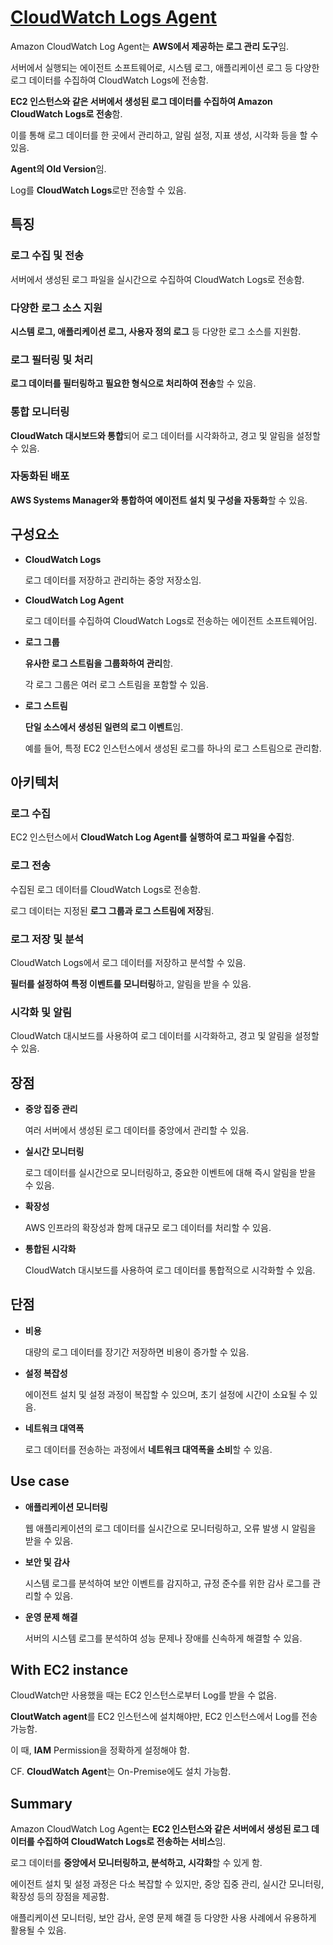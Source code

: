 # [CloudWatch Logs Agent](https://docs.aws.amazon.com/ko_kr/AmazonCloudWatch/latest/logs/AgentReference.html)

Amazon CloudWatch Log Agent는 **AWS에서 제공하는 로그 관리 도구**임. 

서버에서 실행되는 에이전트 소프트웨어로, 시스템 로그, 애플리케이션 로그 등 다양한 로그 데이터를 수집하여 CloudWatch Logs에 전송함.

**EC2 인스턴스와 같은 서버에서 생성된 로그 데이터를 수집하여 Amazon CloudWatch Logs로 전송**함. 

이를 통해 로그 데이터를 한 곳에서 관리하고, 알림 설정, 지표 생성, 시각화 등을 할 수 있음.

**Agent의 Old Version**임.

Log를 **CloudWatch Logs**로만 전송할 수 있음.

## 특징

### 로그 수집 및 전송

서버에서 생성된 로그 파일을 실시간으로 수집하여 CloudWatch Logs로 전송함.

### 다양한 로그 소스 지원

**시스템 로그, 애플리케이션 로그, 사용자 정의 로그** 등 다양한 로그 소스를 지원함.

### 로그 필터링 및 처리

**로그 데이터를 필터링하고 필요한 형식으로 처리하여 전송**할 수 있음.

### 통합 모니터링

**CloudWatch 대시보드와 통합**되어 로그 데이터를 시각화하고, 경고 및 알림을 설정할 수 있음.

### 자동화된 배포

**AWS Systems Manager와 통합하여 에이전트 설치 및 구성을 자동화**할 수 있음.

## 구성요소

* **CloudWatch Logs**

    로그 데이터를 저장하고 관리하는 중앙 저장소임.

* **CloudWatch Log Agent**

    로그 데이터를 수집하여 CloudWatch Logs로 전송하는 에이전트 소프트웨어임.

* **로그 그룹**

    **유사한 로그 스트림을 그룹화하여 관리**함. 
    
    각 로그 그룹은 여러 로그 스트림을 포함할 수 있음.

* **로그 스트림**

    **단일 소스에서 생성된 일련의 로그 이벤트**임. 
    
    예를 들어, 특정 EC2 인스턴스에서 생성된 로그를 하나의 로그 스트림으로 관리함.

## 아키텍처

### 로그 수집

EC2 인스턴스에서 **CloudWatch Log Agent를 실행하여 로그 파일을 수집**함.

### 로그 전송

수집된 로그 데이터를 CloudWatch Logs로 전송함. 

로그 데이터는 지정된 **로그 그룹과 로그 스트림에 저장**됨.

### 로그 저장 및 분석

CloudWatch Logs에서 로그 데이터를 저장하고 분석할 수 있음. 

**필터를 설정하여 특정 이벤트를 모니터링**하고, 알림을 받을 수 있음.

### 시각화 및 알림

CloudWatch 대시보드를 사용하여 로그 데이터를 시각화하고, 경고 및 알림을 설정할 수 있음.

## 장점

* **중앙 집중 관리**

    여러 서버에서 생성된 로그 데이터를 중앙에서 관리할 수 있음.

* **실시간 모니터링**

    로그 데이터를 실시간으로 모니터링하고, 중요한 이벤트에 대해 즉시 알림을 받을 수 있음.

* **확장성**

    AWS 인프라의 확장성과 함께 대규모 로그 데이터를 처리할 수 있음.

* **통합된 시각화**

    CloudWatch 대시보드를 사용하여 로그 데이터를 통합적으로 시각화할 수 있음.

## 단점

* **비용**

    대량의 로그 데이터를 장기간 저장하면 비용이 증가할 수 있음.

* **설정 복잡성**

    에이전트 설치 및 설정 과정이 복잡할 수 있으며, 초기 설정에 시간이 소요될 수 있음.

* **네트워크 대역폭**

    로그 데이터를 전송하는 과정에서 **네트워크 대역폭을 소비**할 수 있음.

## Use case

* **애플리케이션 모니터링**

    웹 애플리케이션의 로그 데이터를 실시간으로 모니터링하고, 오류 발생 시 알림을 받을 수 있음.

* **보안 및 감사**

    시스템 로그를 분석하여 보안 이벤트를 감지하고, 규정 준수를 위한 감사 로그를 관리할 수 있음.

* **운영 문제 해결**

    서버의 시스템 로그를 분석하여 성능 문제나 장애를 신속하게 해결할 수 있음.

## With EC2 instance

CloudWatch만 사용했을 때는 EC2 인스턴스로부터 Log를 받을 수 없음.

**CloutWatch agent**를 EC2 인스턴스에 설치해야만, EC2 인스턴스에서 Log를 전송 가능함.

이 때, **IAM** Permission을 정확하게 설정해야 함.

CF. **CloudWatch Agent**는 On-Premise에도 설치 가능함.

## Summary

Amazon CloudWatch Log Agent는 **EC2 인스턴스와 같은 서버에서 생성된 로그 데이터를 수집하여 CloudWatch Logs로 전송하는 서비스**임. 

로그 데이터를 **중앙에서 모니터링하고, 분석하고, 시각화**할 수 있게 함. 

에이전트 설치 및 설정 과정은 다소 복잡할 수 있지만, 중앙 집중 관리, 실시간 모니터링, 확장성 등의 장점을 제공함. 

애플리케이션 모니터링, 보안 감사, 운영 문제 해결 등 다양한 사용 사례에서 유용하게 활용될 수 있음.